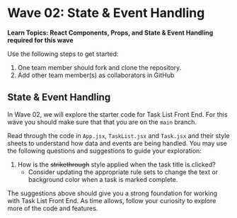 # Wave 02: State & Event Handling

**Learn Topics: React Components, Props, and State & Event Handling required for this wave**

Use the following steps to get started:

1. One team member should fork and clone the repository.
2. Add other team member(s) as collaborators in GitHub

## State & Event Handling

In Wave 02, we will explore the starter code for Task List Front End. For this wave you should make sure that that you are on the `main` branch.

Read through the code in `App.jsx`, `TaskList.jsx` and `Task.jsx` and their style sheets to understand how data and events are being handled. You may use the following questions and suggestions to guide your exploration:

1. How is the ~~strikethrough~~ style applied when the task title is clicked?
    - Consider updating the appropriate rule sets to change the text or background color when a task is marked complete.

The suggestions above should give you a strong foundation for working with Task List Front End. As time allows, follow your curiosity to explore more of the code and features.









